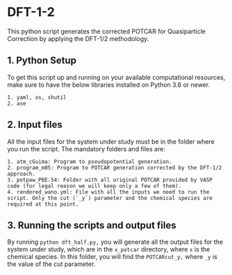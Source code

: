 # DFT-1-2

This python script generates the corrected POTCAR for Quasiparticle Correction by applying the DFT-1/2 methodology.

## 1. Python Setup

To get this script up and running on your available computational resources, make sure to have the below libraries installed on Python 3.6 or newer.

```
1. yaml, os, shutil
2. ase 
```

## 2. Input files
All the input files for the system under study must be in the folder where you run the script. The mandatory folders and files are:

```
1. atm_cGuima: Program to pseudopotential generation.
2. program_m05: Program to POTCAR generation corrected by the DFT-1/2 approach.
3. potpaw_PBE.54: Folder with all original POTCAR provided by VASP code (for legal reason we will keep only a few of them). 
4. rendered_wano.yml: File with all the inputs we need to run the script. Only the cut (`_y`) parameter and the chemical species are required at this point.
```

## 3. Running the scripts and output files

By running `python dft_half.py,` you will generate all the output files for the system under study, which are in the `x_potcar` directory, where `x` is the chemical species. In this folder,  you will find the `POTCARcut_y,` where `_y` is the value of the cut parameter.
